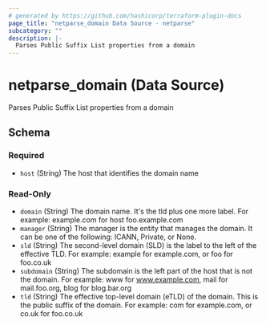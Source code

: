 ```yaml
---
# generated by https://github.com/hashicorp/terraform-plugin-docs
page_title: "netparse_domain Data Source - netparse"
subcategory: ""
description: |-
  Parses Public Suffix List properties from a domain
---
```


# netparse_domain (Data Source)

Parses Public Suffix List properties from a domain



<!-- schema generated by tfplugindocs -->
## Schema

### Required

- `host` (String) The host that identifies the domain name

### Read-Only

- `domain` (String) The domain name. It's the tld plus one more label. For example: example.com for host foo.example.com
- `manager` (String) The manager is the entity that manages the domain. It can be one of the following: ICANN, Private, or None.
- `sld` (String) The second-level domain (SLD) is the label to the left of the effective TLD. For example: example for example.com, or foo for foo.co.uk
- `subdomain` (String) The subdomain is the left part of the host that is not the domain. For example: www for www.example.com, mail for mail.foo.org, blog for blog.bar.org
- `tld` (String) The effective top-level domain (eTLD) of the domain. This is the public suffix of the domain. For example: com for example.com, or co.uk for foo.co.uk
